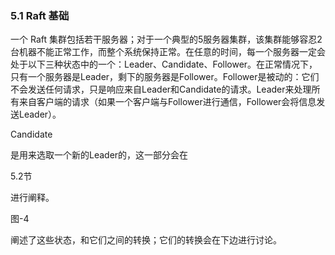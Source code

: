 ### 5.1 Raft 基础

一个 Raft 集群包括若干服务器；对于一个典型的5服务器集群，该集群能够容忍2台机器不能正常工作，而整个系统保持正常。在任意的时间，每一个服务器一定会处于以下三种状态中的一个：Leader、Candidate、Follower。在正常情况下，只有一个服务器是Leader，剩下的服务器是Follower。Follower是被动的：它们不会发送任何请求，只是响应来自Leader和Candidate的请求。Leader来处理所有来自客户端的请求（如果一个客户端与Follower进行通信，Follower会将信息发送Leader）。

Candidate

是用来选取一个新的Leader的，这一部分会在

5.2节

进行阐释。

图-4

阐述了这些状态，和它们之间的转换；它们的转换会在下边进行讨论。

